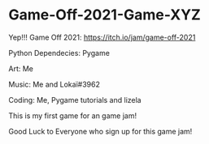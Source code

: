 # Game-Off-2021-Game-XYZ
Yep!!! Game Off 2021: https://itch.io/jam/game-off-2021

Python Dependecies: Pygame

Art: Me

Music: Me and Lokaï#3962

Coding: Me, Pygame tutorials and lizela

This is my first game for an game jam!

Good Luck to Everyone who sign up for this game jam!




